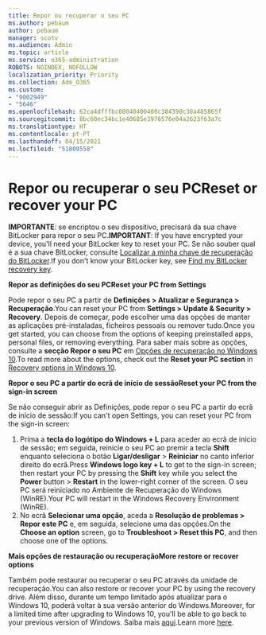 ```yaml
---
title: Repor ou recuperar o seu PC
ms.author: pebaum
author: pebaum
manager: scotv
ms.audience: Admin
ms.topic: article
ms.service: o365-administration
ROBOTS: NOINDEX, NOFOLLOW
localization_priority: Priority
ms.collection: Adm_O365
ms.custom:
- "9002949"
- "5646"
ms.openlocfilehash: 62ca4dfffbc08040400400c384390c30a485865f
ms.sourcegitcommit: 8bc60ec34bc1e40685e3976576e04a2623f63a7c
ms.translationtype: HT
ms.contentlocale: pt-PT
ms.lasthandoff: 04/15/2021
ms.locfileid: "51809558"
---
```

# <a name="reset-or-recover-your-pc"></a><span data-ttu-id="6114e-102">Repor ou recuperar o seu PC</span><span class="sxs-lookup"><span data-stu-id="6114e-102">Reset or recover your PC</span></span>

<span data-ttu-id="6114e-103">**IMPORTANTE**: se encriptou o seu dispositivo, precisará da sua chave BitLocker para repor o seu PC.</span><span class="sxs-lookup"><span data-stu-id="6114e-103">**IMPORTANT**: If you have encrypted your device, you'll need your BitLocker key to reset your PC.</span></span> <span data-ttu-id="6114e-104">Se não souber qual é a sua chave BitLocker, consulte [Localizar a minha chave de recuperação do BitLocker](https://support.microsoft.com/help/4026181/windows-10-find-my-bitlocker-recovery-key).</span><span class="sxs-lookup"><span data-stu-id="6114e-104">If you don't know your BitLocker key, see [Find my BitLocker recovery key](https://support.microsoft.com/help/4026181/windows-10-find-my-bitlocker-recovery-key).</span></span>

<span data-ttu-id="6114e-105">**Repor as definições do seu PC**</span><span class="sxs-lookup"><span data-stu-id="6114e-105">**Reset your PC from Settings**</span></span>

<span data-ttu-id="6114e-106">Pode repor o seu PC a partir de **Definições > Atualizar e Segurança > Recuperação**.</span><span class="sxs-lookup"><span data-stu-id="6114e-106">You can reset your PC from **Settings > Update & Security > Recovery**.</span></span> <span data-ttu-id="6114e-107">Depois de começar, pode escolher uma das opções de manter as aplicações pré-instaladas, ficheiros pessoais ou remover tudo.</span><span class="sxs-lookup"><span data-stu-id="6114e-107">Once you get started, you can choose from the options of keeping preinstalled apps, personal files, or removing everything.</span></span> <span data-ttu-id="6114e-108">Para saber mais sobre as opções, consulte a **secção Repor o seu PC** em [Opções de recuperação no Windows 10](https://support.microsoft.com/help/12415/windows-10-recovery-options).</span><span class="sxs-lookup"><span data-stu-id="6114e-108">To read more about the options, check out the **Reset your PC section** in [Recovery options in Windows 10](https://support.microsoft.com/help/12415/windows-10-recovery-options).</span></span>

<span data-ttu-id="6114e-109">**Repor o seu PC a partir do ecrã de início de sessão**</span><span class="sxs-lookup"><span data-stu-id="6114e-109">**Reset your PC from the sign-in screen**</span></span>

<span data-ttu-id="6114e-110">Se não conseguir abrir as Definições, pode repor o seu PC a partir do ecrã de início de sessão:</span><span class="sxs-lookup"><span data-stu-id="6114e-110">If you can't open Settings, you can reset your PC from the sign-in screen:</span></span>

1. <span data-ttu-id="6114e-111">Prima a **tecla do logótipo do Windows + L** para aceder ao ecrã de início de sessão; em seguida, reinicie o seu PC ao premir a tecla **Shift** enquanto seleciona o botão **Ligar/desligar** > **Reiniciar** no canto inferior direito do ecrã.</span><span class="sxs-lookup"><span data-stu-id="6114e-111">Press **Windows logo key + L** to get to the sign-in screen; then restart your PC by pressing the **Shift** key while you select the **Power** button > **Restart** in the lower-right corner of the screen.</span></span> <span data-ttu-id="6114e-112">O seu PC será reiniciado no Ambiente de Recuperação do Windows (WinRE).</span><span class="sxs-lookup"><span data-stu-id="6114e-112">Your PC will restart in the Windows Recovery Environment (WinRE).</span></span>
2. <span data-ttu-id="6114e-113">No ecrã **Selecionar uma opção**, aceda a **Resolução de problemas > Repor este PC** e, em seguida, selecione uma das opções.</span><span class="sxs-lookup"><span data-stu-id="6114e-113">On the **Choose an option** screen, go to **Troubleshoot > Reset this PC**, and then choose one of the options.</span></span>

<span data-ttu-id="6114e-114">**Mais opções de restauração ou recuperação**</span><span class="sxs-lookup"><span data-stu-id="6114e-114">**More restore or recover options**</span></span>

<span data-ttu-id="6114e-115">Também pode restaurar ou recuperar o seu PC através da unidade de recuperação.</span><span class="sxs-lookup"><span data-stu-id="6114e-115">You can also restore or recover your PC by using the recovery drive.</span></span> <span data-ttu-id="6114e-116">Além disso, durante um tempo limitado após atualizar para o Windows 10, poderá voltar à sua versão anterior do Windows.</span><span class="sxs-lookup"><span data-stu-id="6114e-116">Moreover, for a limited time after upgrading to Windows 10, you'll be able to go back to your previous version of Windows.</span></span> <span data-ttu-id="6114e-117">Saiba mais [aqui](https://support.microsoft.com/help/12415/windows-10-recovery-options).</span><span class="sxs-lookup"><span data-stu-id="6114e-117">Learn more [here](https://support.microsoft.com/help/12415/windows-10-recovery-options).</span></span>
